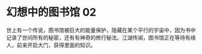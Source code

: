 # 幻想中的图书馆 02

世上有一个传说，图书馆被巨大的能量保护，隐藏在某个平行的宇宙中，因为书中记录了世间所有的秘密，还有有神奇的修行秘法。江湖传闻，图书馆正在等待有缘人，前来开启大门，获得里面的知识。